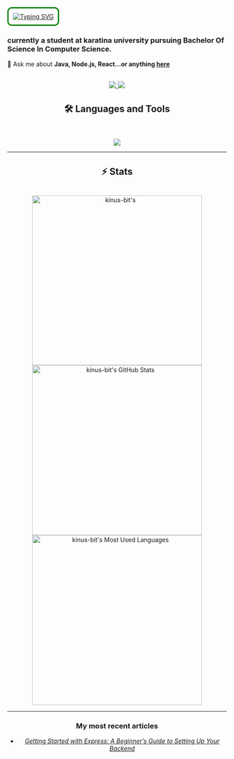 <div style="border: 3px solid green; padding: 10px; border-radius: 10px; display: inline-block;">
  <a href="https://git.io/typing-svg">
    <img src="https://readme-typing-svg.herokuapp.com?font=Fira+Code&duration=2300&pause=600&color=AAF733&width=800&lines=Hi+there%F0%9F%91%8B%2C;I'm+Allan+Kinuthia%2CA+full-stack+software+engineer;passionate+about+building+beautiful%2Cfunctional+;and+user-centric++webapplications." alt="Typing SVG" />
  </a>
</div>


### currently a student at karatina university pursuing Bachelor Of Science In Computer Science.

 💬 Ask me about **Java, Node.js, React...or anything [here](https://github.com/{kinus-bit}/{kinus-bit}/issues)**

 <br>

<div align="center">
  <a href="allankinuthia68@gmail.com">
    <img src="https://img.shields.io/badge/Gmail-333333?style=for-the-badge&logo=gmail&logoColor=red" />
  </a>
  <a href="www.linkedin.com/in/allan-kinuthia-770888310" target="_blank">
    <img src="https://img.shields.io/badge/LinkedIn-0077B5?style=for-the-badge&logo=linkedin&logoColor=white" target="_blank" />
  </a>
 
## 🛠️ Languages and Tools

<br>

<p align="center">
  <img src="https://skillicons.dev/icons?i=nodejs,react,mongodb,postman,expressjs,html,css,tailwind,js,git,python,mysq,django,dartl&perline=6"/>
</p>

<hr>

## ⚡️ Stats
<br>
<div align=center>
   <img width=390 src="https://github-readme-streak-stats.herokuapp.com/?user=kinus-bit&theme=radical&count_private=true&border_radius=10&locale=en" alt="kinus-bit's" />
  <img width=390 src="https://github-readme-stats.vercel.app/api?username=kinus-bit&theme=radical&count_private=true&show_icons=true&locale=en" alt="kinus-bit's GitHub Stats" />
  <img width=390 src="https://github-readme-stats.vercel.app/api/top-langs/?username=kinus-bit&langs_count=8&theme=radical&count_private=true&show_icons=true&locale=en" alt="kinus-bit's Most Used Languages" />
</div>

<hr>
<h3>My most recent articles</h3>
<ul>
  <li><a href="https://medium.com/@mungaiallan540/express-cheatsheet-3092c0592d93"><i>Getting Started with Express: A Beginner’s Guide to Setting Up Your Backend</i></a></li>
</ul>
<!--

<!--
**kinus-bit/kinus-bit** is a ✨ _special_ ✨ repository because its `README.md` (this file) appears on your GitHub profile.

Here are some ideas to get you started:

- 🔭 I’m currently working on ...
- 🌱 I’m currently learning ...
- 👯 I’m looking to collaborate on ...
- 🤔 I’m looking for help with ...
- 💬 Ask me about ...
- 📫 How to reach me: ...
- 😄 Pronouns: ...
- ⚡ Fun fact: ...
-->
